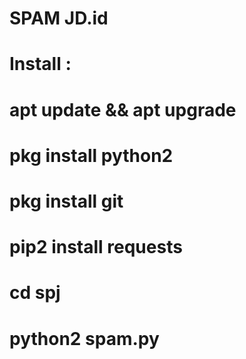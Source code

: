 # SPAM JD.id

# Install :
# apt update && apt upgrade
# pkg install python2
# pkg install git
# pip2 install requests
# cd spj
# python2 spam.py
